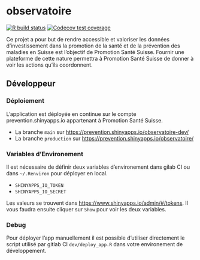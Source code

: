 
<!-- README.md is generated from README.Rmd. Please edit that file -->

# observatoire

<!-- badges: start -->

[![R build
status](https://forge.thinkr.fr/promotionsante/observatoire/badges/main/pipeline.svg)](https://forge.thinkr.fr/promotionsante/observatoire/-/pipelines)
[![Codecov test
coverage](https://forge.thinkr.fr/promotionsante/observatoire/badges/main/coverage.svg)](https://forge.thinkr.fr/promotionsante/observatoire/commits/main)
<!-- badges: end -->

Ce projet a pour but de rendre accessible et valoriser les données
d’investissement dans la promotion de la santé et de la prévention des
maladies en Suisse est l’objectif de Promotion Santé Suisse. Fournir une
plateforme de cette nature permettra à Promotion Santé Suisse de donner
à voir les actions qu’ils coordonnent.

## Développeur

### Déploiement

L’application est déployée en continue sur le compte
prevention.shinyapps.io appartenant à Promotion Santé Suisse.

- La branche `main` sur
  <https://prevention.shinyapps.io/observatoire-dev/>
- La branche `production` sur
  <https://prevention.shinyapps.io/observatoire/>

### Variables d’Environement

Il est nécessaire de définir deux variables d’environement dans gilab CI
ou dans `~/.Renviron` pour déployer en local.

- `SHINYAPPS_IO_TOKEN`
- `SHINYAPPS_IO_SECRET`

Les valeurs se trouvent dans <https://www.shinyapps.io/admin/#/tokens>.
Il vous faudra ensuite cliquer sur `Show` pour voir les deux variables.

### Debug

Pour déployer l’app manuellement il est possible d’utiliser directement
le script utilisé par gitlab CI `dev/deploy_app.R` dans votre
environement de développement.
